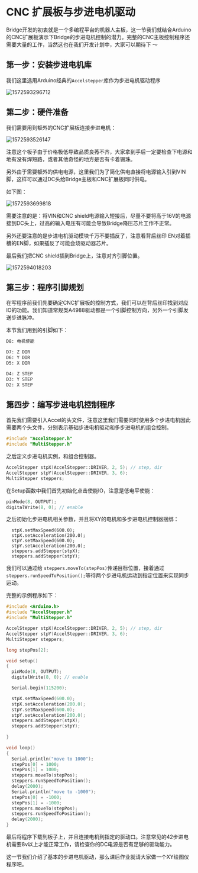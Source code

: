 # CNC 扩展板与步进电机驱动

Bridge开发的初衷就是一个多编程平台的机器人主板，这一节我们就结合Arduino的CNC扩展板演示下Bridge的步进电机控制的潜力。完整的CNC主板控制程序还需要大量的工作，当然这也在我们开发计划中，大家可以期待下 ～

## 第一步：安装步进电机库

我们这里选用Arduino经典的`Accelstepper`库作为步进电机驱动程序

![1572593296712](images/1572593296712.png)

## 第二步：硬件准备

我们需要用到额外的CNC扩展板连接步进电机：

![1572593526147](images/1572593526147.png)

注意这个板子由于价格极低导致品质良莠不齐，大家拿到手后一定要检查下电源和地有没有焊短路，或者其他奇怪的地方是否有卡着锡珠。

另外由于需要额外的供电电源，这里我们为了简化供电直接将电源输入引到VIN脚，这样可以通过DC头给Bridge主板和CNC扩展板同时供电。

如下图：

![1572593699818](images/1572593699818.png)

需要注意的是：将VIN和CNC shield电源输入短接后，尽量不要将高于16V的电源接到DC头上，过高的输入电压有可能会导致Bridge降压芯片工作不正常。

另外还要注意的是步进电机驱动模块千万不要插反了，注意看背后丝印 EN对着插槽的EN脚，如果插反了可能会烧驱动器芯片。

最后我们把CNC shield插到Bridge上，注意对齐引脚位置。

![1572594018203](images/1572594018203.png)



## 第三步：程序引脚规划

在写程序前我们先要确定CNC扩展板的控制方式，我们可以在背后丝印找到对应IO的功能。我们知道常规类A4988驱动都是一个引脚控制方向，另外一个引脚发送步进脉冲。

本节我们用到的引脚如下：

```sh
D8: 电机使能

D7: Z DIR
D6: Y DIR
D5: X DIR

D4: Z STEP
D3: Y STEP
D2: X STEP
```



## 第四步：编写步进电机控制程序

首先我们需要引入Accel的头文件，注意这里我们需要同时使用多个步进电机因此需要两个头文件，分别表示基础步进电机驱动和多步进电机的组合控制。

```c++
#include "AccelStepper.h"
#include "MultiStepper.h"
```

之后定义步进电机实例，和组合控制器。

```c++
AccelStepper stpX(AccelStepper::DRIVER, 2, 5); // step, dir
AccelStepper stpY(AccelStepper::DRIVER, 3, 6);
MultiStepper steppers;
```

在Setup函数中我们首先初始化点击使能IO，注意是低电平使能：

```c++
pinMode(8, OUTPUT);
digitalWrite(8, 0); // enable
```

之后初始化步进电机相关参数，并且将XY的电机和多步进电机控制器捆绑：

```
  stpX.setMaxSpeed(600.0);
  stpX.setAcceleration(200.0);
  stpY.setMaxSpeed(600.0);
  stpY.setAcceleration(200.0);
  steppers.addStepper(stpX);
  steppers.addStepper(stpY);
```

我们可以通过给 `steppers.moveTo(stepPos)`传递目标位置，接着通过 `steppers.runSpeedToPosition();`等待两个步进电机运动到指定位置来实现同步运动。

完整的示例程序如下：

```c++
#include <Arduino.h>
#include "AccelStepper.h"
#include "MultiStepper.h"

AccelStepper stpX(AccelStepper::DRIVER, 2, 5); // step, dir
AccelStepper stpY(AccelStepper::DRIVER, 3, 6);
MultiStepper steppers;

long stepPos[2];

void setup()
{
  pinMode(8, OUTPUT);
  digitalWrite(8, 0); // enable

  Serial.begin(115200);

  stpX.setMaxSpeed(600.0);
  stpX.setAcceleration(200.0);
  stpY.setMaxSpeed(600.0);
  stpY.setAcceleration(200.0);
  steppers.addStepper(stpX);
  steppers.addStepper(stpY);
  
}

void loop()
{
  Serial.println("move to 1000");
  stepPos[0] = 1000;
  stepPos[1] = 1000;
  steppers.moveTo(stepPos);
  steppers.runSpeedToPosition();
  delay(2000);
  Serial.println("move to -1000");
  stepPos[0] = -1000;
  stepPos[1] = -1000;
  steppers.moveTo(stepPos);
  steppers.runSpeedToPosition();
  delay(2000);
}
```

最后将程序下载到板子上，并且连接电机到指定的驱动口。注意常见的42步进电机需要8v以上才能正常工作，请检查你的DC电源是否有足够的驱动能力。

这一节我们介绍了基本的步进电机驱动，那么课后作业就请大家做一个XY绘图仪程序吧。
